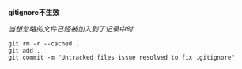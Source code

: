 **gitignore不生效** 

*当想忽略的文件已经被加入到了记录中时*
```shell script
git rm -r --cached .
git add .
git commit -m "Untracked files issue resolved to fix .gitignore"
```

